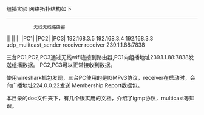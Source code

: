 组播实验
网络拓扑结构如下

----------------------------------------------------------

              无线无线路由器
 ||                     ||             ||
 |PC1|                  |PC2|          |PC3|
 192.168.3.5            192.168.3.4    192.168.3.3
 udp_mulitcast_sender   receiver       receiver
 239.1.1.88:7838

 三台PC1,PC2,PC3通过无线wifi连接到路由器,PC1向组播地址239.1.1.88:7838发送组播数据。
 PC2,PC3可以正常接收到数据。

 使用wireshark抓包发现，三台PC使用的是IGMPv3协议，receiver在启动时，会向广播地址224.0.0.22发送
 Membership Report数据包。

 本目录的doc文件夹下，有几个很实用的文档，介绍了igmp协议，multicast等知识。
